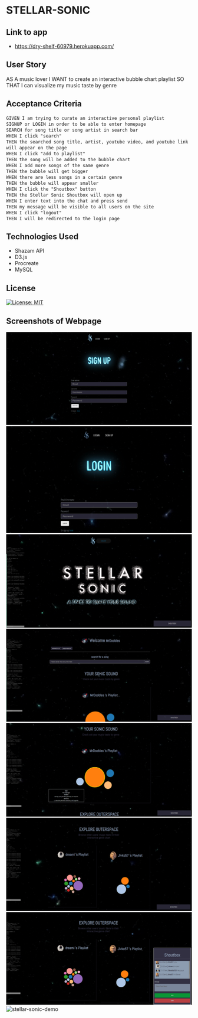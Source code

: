 # STELLAR-SONIC

## Link to app 
- https://dry-shelf-60979.herokuapp.com/

## User Story
AS A music lover 
I WANT to create an interactive bubble chart playlist
SO THAT I can visualize my music taste by genre

## Acceptance Criteria
```
GIVEN I am trying to curate an interactive personal playlist
SIGNUP or LOGIN in order to be able to enter homepage
SEARCH for song title or song artist in search bar
WHEN I click "search" 
THEN the searched song title, artist, youtube video, and youtube link will appear on the page
WHEN I click "add to playlist" 
THEN the song will be added to the bubble chart 
WHEN I add more songs of the same genre
THEN the bubble will get bigger
WHEN there are less songs in a certain genre
THEN the bubble will appear smaller
WHEN I click the "Shoutbox" button
THEN the Stellar Sonic Shoutbox will open up 
WHEN I enter text into the chat and press send
THEN my message will be visible to all users on the site
WHEN I click "logout"
THEN I will be redirected to the login page
```

## Technologies Used
- Shazam API 
- D3.js
- Procreate
- MySQL 

## License
[![License: MIT](https://img.shields.io/badge/License-MIT-yellow.svg)](https://opensource.org/licenses/MIT)

## Screenshots of Webpage
![signup-screenshot](public/assets/images/sign-up-screenshot.png)
![login-screenshot](public/assets/images/login-screenshot.png)
![homepage-screenshot](public/assets/images/main-page-screenshot.png)
![search-screenshot](public/assets/images/search-screenshot.png)
![bubble-chart-screenshot](public/assets/images/bubble-chart-screenshot.png)
![users-screenshot](public/assets/images/users-screenshot.png)
![shoutbox-screenshot](public/assets/images/shoutbox-screenshot.png)
![stellar-sonic-demo](public/assets/images/stellar-sonic-demo.gif)
